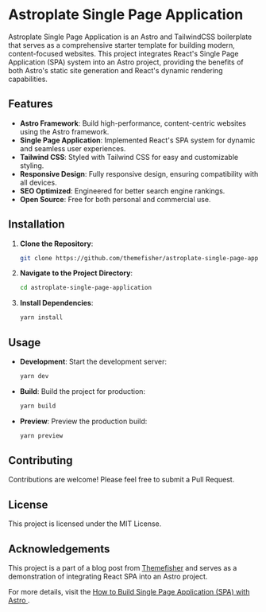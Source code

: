 # Astroplate Single Page Application

Astroplate Single Page Application is an Astro and TailwindCSS boilerplate that serves as a comprehensive starter template for building modern, content-focused websites. This project integrates React's Single Page Application (SPA) system into an Astro project, providing the benefits of both Astro's static site generation and React's dynamic rendering capabilities.

## Features

- **Astro Framework**: Build high-performance, content-centric websites using the Astro framework.
- **Single Page Application**: Implemented React's SPA system for dynamic and seamless user experiences.
- **Tailwind CSS**: Styled with Tailwind CSS for easy and customizable styling.
- **Responsive Design**: Fully responsive design, ensuring compatibility with all devices.
- **SEO Optimized**: Engineered for better search engine rankings.
- **Open Source**: Free for both personal and commercial use.

## Installation

1. **Clone the Repository**:

   ```sh
   git clone https://github.com/themefisher/astroplate-single-page-application.git
   ```

2. **Navigate to the Project Directory**:

   ```sh
   cd astroplate-single-page-application
   ```

3. **Install Dependencies**:
   ```sh
   yarn install
   ```

## Usage

- **Development**: Start the development server:

  ```sh
  yarn dev
  ```

- **Build**: Build the project for production:

  ```sh
  yarn build
  ```

- **Preview**: Preview the production build:
  ```sh
  yarn preview
  ```

## Contributing

Contributions are welcome! Please feel free to submit a Pull Request.

## License

This project is licensed under the MIT License.

## Acknowledgements

This project is a part of a blog post from [Themefisher](https://www.themefisher.com) and serves as a demonstration of integrating React SPA into an Astro project.

For more details, visit the [How to Build Single Page Application (SPA) with Astro
](https://themefisher.com/spa-with-astrojs).
